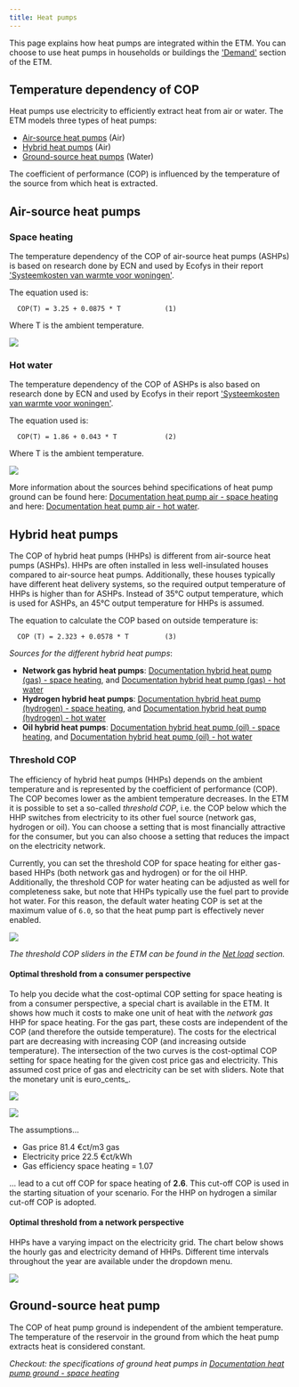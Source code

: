 ```yaml
---
title: Heat pumps
---
```


This page explains how heat pumps are integrated within the ETM. You can choose to use heat pumps in households or buildings the ['Demand'](https://pro.energytransitionmodel.com/scenario/demand/households/space-heating-and-hot-water) section of the ETM. 

## Temperature dependency of COP

Heat pumps use electricity to efficiently extract heat from air or water. The ETM models three types of heat pumps:

* [Air-source heat pumps](#air-source-heat-pumps) (Air)
* [Hybrid heat pumps](#hybrid-heat-pumps) (Air)
* [Ground-source heat pumps](#ground-source-heat-pump) (Water)

The coefficient of performance (COP) is influenced by the temperature of the source from which heat is extracted.

## Air-source heat pumps

### Space heating

The temperature dependency of the COP of air-source heat pumps (ASHPs) is based on research done by ECN and used by Ecofys in their report ['Systeemkosten van warmte voor woningen'](https://refman.energytransitionmodel.com/publications/2063).

The equation used is:

`  COP(T) = 3.25 + 0.0875 * T     		(1)`

Where T is the ambient temperature.

![](/img/docs/20170921_COP_space.png)

### Hot water

The temperature dependency of the COP of ASHPs is also based on research done by ECN and used by Ecofys in their report ['Systeemkosten van warmte voor woningen'](https://refman.energytransitionmodel.com/publications/2063).

The equation used is:

`  COP(T) = 1.86 + 0.043 * T     		(2)`

Where T is the ambient temperature.

![](/img/docs/20170921_COP_water.png)

More information about the sources behind specifications of heat pump ground can be found here: [Documentation heat pump air - space heating](https://github.com/quintel/etdataset-public/blob/master/nodes_source_analyses/energy/households/households_space_heater_heatpump_air_water_electricity.converter.xlsx) and here: [Documentation heat pump air - hot water](https://github.com/quintel/etdataset-public/blob/master/nodes_source_analyses/energy/households/households_water_heater_heatpump_air_water_electricity.converter.xlsx).

## Hybrid heat pumps

The COP of hybrid heat pumps (HHPs) is different from air-source heat pumps (ASHPs). HHPs are often installed in less well-insulated houses compared to air-source heat pumps. Additionally, these houses typically have different heat delivery systems, so the required output temperature of HHPs is higher than for ASHPs. Instead of 35°C output temperature, which is used for ASHPs, an 45°C output temperature for HHPs is assumed.

The equation to calculate the COP based on outside temperature is:

`  COP (T) = 2.323 + 0.0578 * T  		(3)`

_Sources for the different hybrid heat pumps_: 
* **Network gas hybrid heat pumps**: [Documentation hybrid heat pump (gas) - space heating](https://github.com/quintel/etdataset-public/blob/master/nodes_source_analyses/energy/households/households_space_heater_hybrid_heatpump_air_water_electricity.converter.xlsx), and [Documentation hybrid heat pump (gas) - hot water](https://github.com/quintel/etdataset-public/blob/master/nodes_source_analyses/energy/households/households_water_heater_hybrid_heatpump_air_water_electricity.converter.xlsx)
* **Hydrogen hybrid heat pumps**: [Documentation hybrid heat pump (hydrogen) - space heating](https://github.com/quintel/etdataset-public/blob/master/nodes_source_analyses/energy/households/households_space_heater_hybrid_hydrogen_heatpump_air_water_electricity.converter.xlsx), and [Documentation hybrid heat pump (hydrogen) - hot water](https://github.com/quintel/etdataset-public/blob/master/nodes_source_analyses/energy/households/households_water_heater_hybrid_hydrogen_heatpump_air_water_electricity.converter.xlsx)
* **Oil hybrid heat pumps**: [Documentation hybrid heat pump (oil) - space heating](https://github.com/quintel/etdataset-public/blob/master/nodes_source_analyses/energy/households/households_space_heater_hybrid_crude_oil_heatpump_air_water_electricity.xlsx), and [Documentation hybrid heat pump (oil) - hot water](https://github.com/quintel/etdataset-public/blob/master/nodes_source_analyses/energy/households/households_water_heater_hybrid_crude_oil_heatpump_air_water_electricity.xlsx)

### Threshold COP

The efficiency of hybrid heat pumps (HHPs) depends on the ambient temperature and is represented by the coefficient of performance (COP). The COP becomes lower as the ambient temperature decreases. In the ETM it is possible to set a so-called _threshold COP_, i.e. the COP below which the HHP switches from electricity to its other fuel source (network gas, hydrogen or oil). You can choose a setting that is most financially attractive for the consumer, but you can also choose a setting that reduces the impact on the electricity network.

Currently, you can set the threshold COP for space heating for either gas-based HHPs (both network gas and hydrogen) or for the oil HHP. Additionally, the threshold COP for water heating can be adjusted as well for completeness sake, but note that HHPs typically use the fuel part to provide hot water. For this reason, the default water heating COP is set at the maximum value of `6.0`, so that the heat pump part is effectively never enabled.

![](/img/docs/20240405_hhp_threshold_cop_sliders.png)

_The threshold COP sliders in the ETM can be found in the [Net load](https://energytransitionmodel.com/scenario/flexibility/flexibility_net_load/demand-response-behavior-of-hybrid-heat-pumps) section._


#### Optimal threshold from a consumer perspective
To help you decide what the cost-optimal COP setting for space heating is from a consumer perspective, a special chart is available in the ETM. It shows how much it costs to make one unit of heat with the _network gas_ HHP for space heating. For the gas part, these costs are independent of the COP (and therefore the outside temperature). The costs for the electrical part are decreasing with increasing COP (and increasing outside temperature). The intersection of the two curves is the cost-optimal COP setting for space heating for the given cost price gas and electricity. This assumed cost price of gas and electricity can be set with sliders. Note that the monetary unit is euro_cents_.

![](/img/docs/20240904_Hybrid_heat_pump_threshold_COP_for_space_heating.png)

![](/img/docs/20200313_HHP_COP_gas_electricity_costs_sliders.png)

The assumptions...

- Gas price 81.4 €ct/m3 gas
- Electricity price 22.5 €ct/kWh
- Gas efficiency space heating = 1.07

... lead to a cut off COP for space heating of **2.6**. This cut-off COP is used in the starting situation of your scenario. For the HHP on hydrogen a similar cut-off COP is adopted.

#### Optimal threshold from a network perspective
HHPs have a varying impact on the electricity grid. The chart below shows the hourly gas and electricity demand of HHPs. Different time intervals throughout the year are available under the dropdown menu.

![](/img/docs/20240405_hourly_demand_HHP_households.png)

## Ground-source heat pump

The COP of heat pump ground is independent of the ambient temperature. The temperature of the reservoir in the ground from which the heat pump extracts heat is considered constant.

_Checkout: the specifications of ground heat pumps in [Documentation heat pump ground - space heating](https://github.com/quintel/etdataset-public/blob/master/nodes_source_analyses/energy/households/households_space_heater_heatpump_ground_water_electricity.converter.xlsx)_

